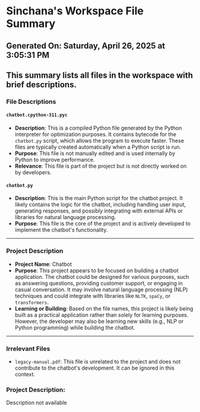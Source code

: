 # Sinchana's Workspace File Summary
## Generated On: Saturday, April 26, 2025 at 3:05:31 PM
This summary lists all files in the workspace with brief descriptions.
---
### File Descriptions

#### `chatbot.cpython-311.pyc`
- **Description**: This is a compiled Python file generated by the Python interpreter for optimization purposes. It contains bytecode for the `chatbot.py` script, which allows the program to execute faster. These files are typically created automatically when a Python script is run.
- **Purpose**: This file is not manually edited and is used internally by Python to improve performance.
- **Relevance**: This file is part of the project but is not directly worked on by developers.

#### `chatbot.py`
- **Description**: This is the main Python script for the chatbot project. It likely contains the logic for the chatbot, including handling user input, generating responses, and possibly integrating with external APIs or libraries for natural language processing.
- **Purpose**: This file is the core of the project and is actively developed to implement the chatbot's functionality.

---

### Project Description
- **Project Name**: Chatbot
- **Purpose**: This project appears to be focused on building a chatbot application. The chatbot could be designed for various purposes, such as answering questions, providing customer support, or engaging in casual conversation. It may involve natural language processing (NLP) techniques and could integrate with libraries like `NLTK`, `spaCy`, or `transformers`.
- **Learning or Building**: Based on the file names, this project is likely being built as a practical application rather than solely for learning purposes. However, the developer may also be learning new skills (e.g., NLP or Python programming) while building the chatbot.

---

### Irrelevant Files
- `legacy-manual.pdf`: This file is unrelated to the project and does not contribute to the chatbot's development. It can be ignored in this context. 
### Project Description:
 Description not available

